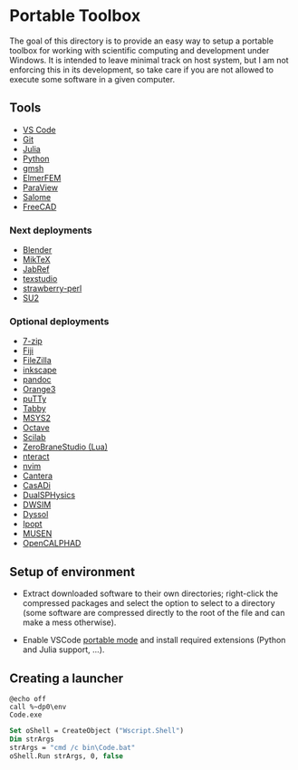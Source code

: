 # Portable Toolbox

The goal of this directory is to provide an easy way to setup a portable toolbox for working with scientific computing and development under Windows. It is intended to leave minimal track on host system, but I am not enforcing this in its development, so take care if you are not allowed to execute some software in a given computer.

## Tools

- [VS Code](https://code.visualstudio.com/Download)
- [Git](https://git-scm.com/download/win)
- [Julia](https://julialang.org/downloads/)
- [Python](https://github.com/winpython/winpython/releases)
- [gmsh](https://gmsh.info/#Download)
- [ElmerFEM](https://www.nic.funet.fi/pub/sci/physics/elmer/bin/windows/)
- [ParaView](https://www.paraview.org/download/)
- [Salome](https://www.salome-platform.org/?page_id=2430)
- [FreeCAD](https://www.freecad.org/downloads.php)

### Next deployments

- [Blender]()
- [MikTeX]()
- [JabRef]()
- [texstudio]()
- [strawberry-perl]()
- [SU2]()

### Optional deployments

- [7-zip]()
- [Fiji]()
- [FileZilla]()
- [inkscape]()
- [pandoc]()
- [Orange3]()
- [puTTy]()
- [Tabby]()
- [MSYS2]()
- [Octave]()
- [Scilab]()
- [ZeroBraneStudio (Lua)]()
- [nteract]()
- [nvim]()
- [Cantera]()
- [CasADi]()
- [DualSPHysics]()
- [DWSIM]()
- [Dyssol]()
- [Ipopt]()
- [MUSEN]()
- [OpenCALPHAD]()

## Setup of environment

- Extract downloaded software to their own directories; right-click the compressed packages and select the option to select to a directory (some software are compressed directly to the root of the file and can make a mess otherwise).

- Enable VSCode [portable mode](https://code.visualstudio.com/docs/editor/portable) and install required extensions (Python and Julia support, ...).

## Creating a launcher

```batch
@echo off
call %~dp0\env
Code.exe
```

```vb
Set oShell = CreateObject ("Wscript.Shell") 
Dim strArgs
strArgs = "cmd /c bin\Code.bat"
oShell.Run strArgs, 0, false
```
